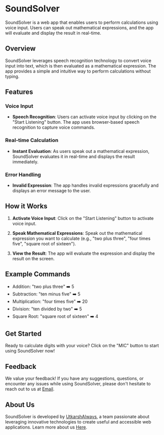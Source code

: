 # SoundSolver

SoundSolver is a web app that enables users to perform calculations using voice input. Users can speak out mathematical expressions, and the app will evaluate and display the result in real-time.

## Overview

SoundSolver leverages speech recognition technology to convert voice input into text, which is then evaluated as a mathematical expression. The app provides a simple and intuitive way to perform calculations without typing.

## Features

### Voice Input

- **Speech Recognition**: Users can activate voice input by clicking on the "Start Listening" button. The app uses browser-based speech recognition to capture voice commands.

### Real-time Calculation

- **Instant Evaluation**: As users speak out a mathematical expression, SoundSolver evaluates it in real-time and displays the result immediately.

### Error Handling

- **Invalid Expression**: The app handles invalid expressions gracefully and displays an error message to the user.

## How it Works

1. **Activate Voice Input**: Click on the "Start Listening" button to activate voice input.
  
2. **Speak Mathematical Expressions**: Speak out the mathematical expression you want to calculate (e.g., "two plus three", "four times five", "square root of sixteen").

3. **View the Result**: The app will evaluate the expression and display the result on the screen.

## Example Commands

- Addition: "two plus three" ➡️ 5
- Subtraction: "ten minus five" ➡️ 5
- Multiplication: "four times five" ➡️ 20
- Division: "ten divided by two" ➡️ 5
- Square Root: "square root of sixteen" ➡️ 4

## Get Started

Ready to calculate digits with your voice? Click on the "MIC" button to start using SoundSolver now!


## Feedback

We value your feedback! If you have any suggestions, questions, or encounter any issues while using SoundSolver, please don't hesitate to reach out to us at [Email](mailto:codewithevilxd@gmail.com).

## About Us

SoundSolver is developed by [UtkarshAlways](https://github.com/codewithEvilxd), a team passionate about leveraging innovative technologies to create useful and accessible web applications. Learn more about us [Here](https://github.com/codewithEvilxd/SoundSolver).
